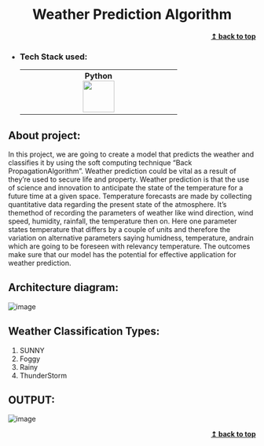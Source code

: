 <h1 align="center"> Weather Prediction Algorithm</h1>

<div align="right">
    <b><a href="#">↥ back to top</a></b>
</div>

- ### Tech Stack used:
	<center>
		<table>
			<tbody>
				<tr>
					<td width="25%" align="center">
						<span><strong>Python</strong></span><br/>
						<img height="64px" width="64px" src="https://www.vectorlogo.zone/logos/python/python-icon.svg">
					</td>
				</tr>
			</tbody>
		</table>
	</center>


## About project:
In this project, we are going to create a model that predicts the weather
and classifies it by using the soft computing technique “Back PropagationAlgorithm”. Weather prediction could be vital as a result of they’re used to secure life and property. Weather prediction is that the use of science and innovation to anticipate the state of the temperature for a future time at a given space. Temperature forecasts are made by collecting quantitative data regarding the present state of the atmosphere. It’s themethod of recording the parameters of weather like wind direction, wind speed, humidity, rainfall, the temperature then on. Here one parameter states temperature that differs by a couple of units and therefore the
variation on alternative parameters saying humidness, temperature, andrain which are going to be foreseen with relevancy temperature. The outcomes make sure that our model has the potential for effective application for weather prediction.

## Architecture diagram:
![image](https://user-images.githubusercontent.com/70682152/164368073-8a8506b9-28bd-4ec4-8ab6-6b1f6d9ec23b.png)


## Weather Classification Types:
1. SUNNY
2. Foggy
3. Rainy
4. ThunderStorm


## OUTPUT:
![image](https://user-images.githubusercontent.com/70682152/164368263-8ac07390-81af-46a5-a9d4-ad557decb8d6.png)

<div align="right">
    <b><a href="#">↥ back to top</a></b>
</div>
